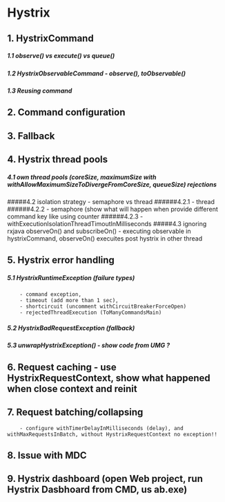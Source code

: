 # Hystrix

## 1. HystrixCommand
##### 1.1 observe() vs execute() vs queue()
##### 1.2 HystrixObservableCommand - observe(), toObservable()
##### 1.3 Reusing command

## 2. Command configuration

## 3. Fallback

## 4. Hystrix thread pools
##### 4.1 own thread pools (coreSize, maximumSize with withAllowMaximumSizeToDivergeFromCoreSize, queueSize) rejections
#####4.2 isolation strategy - semaphore vs thread
######4.2.1 - thread
######4.2.2 - semaphore (show what will happen when provide different command key like using counter
######4.2.3 - withExecutionIsolationThreadTimoutInMilliseconds
#####4.3 ignoring rxjava observeOn() and subscribeOn() - executing observable in hystrixCommand, observeOn() execuites post hystrix in other thread

## 5. Hystrix error handling
##### 5.1 HystrixRuntimeException (failure types)
        - command exception,
        - timeout (add more than 1 sec),
        - shortcircuit (uncomment withCircuitBreakerForceOpen)
        - rejectedThreadExecution (ToManyCommandsMain)
##### 5.2 HystrixBadRequestException (fallback)
##### 5.3 unwrapHystrixException() - show code from UMG ?

## 6. Request caching - use HystrixRequestContext, show what happened when close context and reinit

## 7. Request batching/collapsing
        - configure withTimerDelayInMilliseconds (delay), and withMaxRequestsInBatch, without HystrixRequestContext no exception!!

## 8. Issue with MDC

## 9. Hystrix dashboard (open Web project, run Hystrix Dasbhoard from CMD, us ab.exe)

